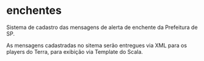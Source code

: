 enchentes
=========

Sistema de cadastro das mensagens de alerta de enchente da Prefeitura de SP.

As mensagens cadastradas no sitema serão entregues via XML para os players do Terra, para exibição via Template do Scala.
